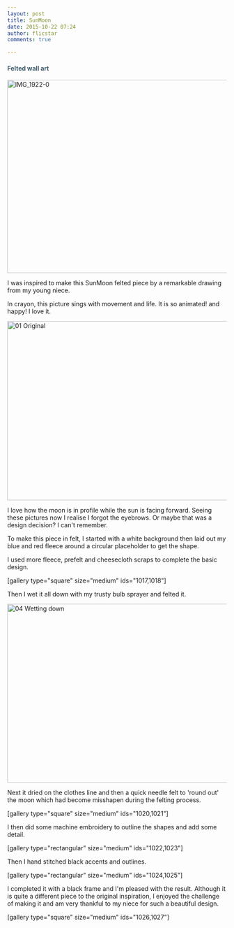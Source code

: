```yaml
---
layout: post
title: SunMoon
date: 2015-10-22 07:24
author: flicstar
comments: true

---
```

<h4><span style="color:#3c596b;">Felted wall art</span></h4>
<!--more-->

<a href="https://flicstarstudios.files.wordpress.com/2015/10/img_1922-0.jpg"><img class="alignnone size-large wp-image-1029" src="https://flicstarstudios.files.wordpress.com/2015/10/img_1922-0.jpg?w=547" alt="IMG_1922-0" width="547" height="442" /></a>

I was inspired to make this SunMoon felted piece by a remarkable drawing from my young niece.

In crayon, this picture sings with movement and life. It is so animated! and happy! I love it.

<a href="https://flicstarstudios.files.wordpress.com/2015/10/01-original.jpg"><img class="alignnone size-large wp-image-1028" src="https://flicstarstudios.files.wordpress.com/2015/10/01-original.jpg?w=547" alt="01 Original" width="547" height="410" /></a>

I love how the moon is in profile while the sun is facing forward. Seeing these pictures now I realise I forgot the eyebrows. Or maybe that was a design decision? I can't remember.

To make this piece in felt, I started with a white background then laid out my blue and red fleece around a circular placeholder to get the shape.

I used more fleece, prefelt and cheesecloth scraps to complete the basic design.

[gallery type="square" size="medium" ids="1017,1018"]

Then I wet it all down with my trusty bulb sprayer and felted it.

<a href="https://flicstarstudios.files.wordpress.com/2015/10/04-wetting-down.jpg"><img class="alignnone size-large wp-image-1019" src="https://flicstarstudios.files.wordpress.com/2015/10/04-wetting-down.jpg?w=547" alt="04 Wetting down" width="547" height="409" /></a>

Next it dried on the clothes line and then a quick needle felt to 'round out' the moon which had become misshapen during the felting process.

[gallery type="square" size="medium" ids="1020,1021"]

I then did some machine embroidery to outline the shapes and add some detail.

[gallery type="rectangular" size="medium" ids="1022,1023"]

Then I hand stitched black accents and outlines.

[gallery type="rectangular" size="medium" ids="1024,1025"]

I completed it with a black frame and I'm pleased with the result. Although it is quite a different piece to the original inspiration, I enjoyed the challenge of making it and am very thankful to my niece for such a beautiful design.

[gallery type="square" size="medium" ids="1026,1027"]
